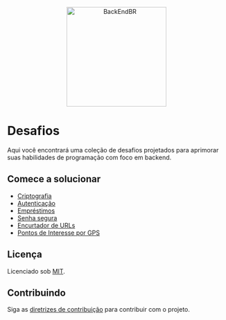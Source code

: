 <!--suppress HtmlDeprecatedAttribute -->

<p align="center">
  <img src="https://avatars3.githubusercontent.com/u/30732658?v=4&s=200.jpg" alt="BackEndBR" width="230" />
</p>

# Desafios

Aqui você encontrará uma coleção de desafios projetados para aprimorar suas habilidades de programação com foco em
backend.

## Comece a solucionar

- [Criptografia](cryptography/PROBLEM.md)
- [Autenticação](authentication/PROBLEM.md)
- [Empréstimos](loans/PROBLEM.md)
- [Senha segura](secure-password/PROBLEM.md)
- [Encurtador de URLs](url-shortener/PROBLEM.md)
- [Pontos de Interesse por GPS](points-of-interest/PROBLEM.md)

## Licença

Licenciado sob [MIT](LICENSE).

## Contribuindo

Siga as [diretrizes de contribuição](CONTRIBUTING.md) para contribuir com o projeto.
